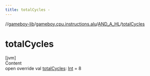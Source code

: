 ```yaml
---
title: totalCycles -
---
```

//[gameboy-lib](../../index.md)/[gameboy.cpu.instructions.alu](../index.md)/[AND_A_HL](index.md)/[totalCycles](total-cycles.md)



# totalCycles  
[jvm]  
Content  
open override val [totalCycles](total-cycles.md): [Int](https://kotlinlang.org/api/latest/jvm/stdlib/kotlin/-int/index.html) = 8  



